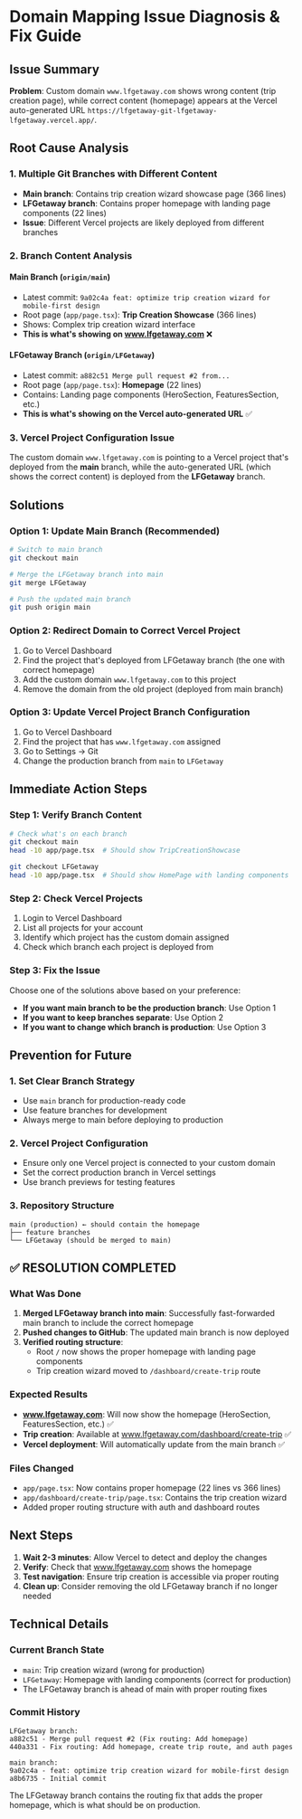 # Domain Mapping Issue Diagnosis & Fix Guide

## Issue Summary
**Problem**: Custom domain `www.lfgetaway.com` shows wrong content (trip creation page), while correct content (homepage) appears at the Vercel auto-generated URL `https://lfgetaway-git-lfgetaway-lfgetaway.vercel.app/`.

## Root Cause Analysis

### 1. Multiple Git Branches with Different Content
- **Main branch**: Contains trip creation wizard showcase page (366 lines)
- **LFGetaway branch**: Contains proper homepage with landing page components (22 lines)
- **Issue**: Different Vercel projects are likely deployed from different branches

### 2. Branch Content Analysis

#### Main Branch (`origin/main`)
- Latest commit: `9a02c4a feat: optimize trip creation wizard for mobile-first design`
- Root page (`app/page.tsx`): **Trip Creation Showcase** (366 lines)
- Shows: Complex trip creation wizard interface
- **This is what's showing on www.lfgetaway.com** ❌

#### LFGetaway Branch (`origin/LFGetaway`) 
- Latest commit: `a882c51 Merge pull request #2 from...`
- Root page (`app/page.tsx`): **Homepage** (22 lines)
- Contains: Landing page components (HeroSection, FeaturesSection, etc.)
- **This is what's showing on the Vercel auto-generated URL** ✅

### 3. Vercel Project Configuration Issue
The custom domain `www.lfgetaway.com` is pointing to a Vercel project that's deployed from the **main** branch, while the auto-generated URL (which shows the correct content) is deployed from the **LFGetaway** branch.

## Solutions

### Option 1: Update Main Branch (Recommended)
```bash
# Switch to main branch
git checkout main

# Merge the LFGetaway branch into main
git merge LFGetaway

# Push the updated main branch
git push origin main
```

### Option 2: Redirect Domain to Correct Vercel Project
1. Go to Vercel Dashboard
2. Find the project that's deployed from LFGetaway branch (the one with correct homepage)
3. Add the custom domain `www.lfgetaway.com` to this project
4. Remove the domain from the old project (deployed from main branch)

### Option 3: Update Vercel Project Branch Configuration
1. Go to Vercel Dashboard
2. Find the project that has `www.lfgetaway.com` assigned
3. Go to Settings → Git
4. Change the production branch from `main` to `LFGetaway`

## Immediate Action Steps

### Step 1: Verify Branch Content
```bash
# Check what's on each branch
git checkout main
head -10 app/page.tsx  # Should show TripCreationShowcase

git checkout LFGetaway  
head -10 app/page.tsx  # Should show HomePage with landing components
```

### Step 2: Check Vercel Projects
1. Login to Vercel Dashboard
2. List all projects for your account
3. Identify which project has the custom domain assigned
4. Check which branch each project is deployed from

### Step 3: Fix the Issue
Choose one of the solutions above based on your preference:
- **If you want main branch to be the production branch**: Use Option 1
- **If you want to keep branches separate**: Use Option 2
- **If you want to change which branch is production**: Use Option 3

## Prevention for Future

### 1. Set Clear Branch Strategy
- Use `main` branch for production-ready code
- Use feature branches for development
- Always merge to main before deploying to production

### 2. Vercel Project Configuration
- Ensure only one Vercel project is connected to your custom domain
- Set the correct production branch in Vercel settings
- Use branch previews for testing features

### 3. Repository Structure
```
main (production) ← should contain the homepage
├── feature branches
└── LFGetaway (should be merged to main)
```

## ✅ RESOLUTION COMPLETED

### What Was Done
1. **Merged LFGetaway branch into main**: Successfully fast-forwarded main branch to include the correct homepage
2. **Pushed changes to GitHub**: The updated main branch is now deployed
3. **Verified routing structure**: 
   - Root `/` now shows the proper homepage with landing page components
   - Trip creation wizard moved to `/dashboard/create-trip` route

### Expected Results
- **www.lfgetaway.com**: Will now show the homepage (HeroSection, FeaturesSection, etc.) ✅
- **Trip creation**: Available at www.lfgetaway.com/dashboard/create-trip ✅
- **Vercel deployment**: Will automatically update from the main branch ✅

### Files Changed
- `app/page.tsx`: Now contains proper homepage (22 lines vs 366 lines)
- `app/dashboard/create-trip/page.tsx`: Contains the trip creation wizard
- Added proper routing structure with auth and dashboard routes

## Next Steps

1. **Wait 2-3 minutes**: Allow Vercel to detect and deploy the changes
2. **Verify**: Check that www.lfgetaway.com shows the homepage
3. **Test navigation**: Ensure trip creation is accessible via proper routing
4. **Clean up**: Consider removing the old LFGetaway branch if no longer needed

## Technical Details

### Current Branch State
- `main`: Trip creation wizard (wrong for production)
- `LFGetaway`: Homepage with landing components (correct for production)
- The LFGetaway branch is ahead of main with proper routing fixes

### Commit History
```
LFGetaway branch:
a882c51 - Merge pull request #2 (Fix routing: Add homepage)
440a331 - Fix routing: Add homepage, create trip route, and auth pages

main branch:
9a02c4a - feat: optimize trip creation wizard for mobile-first design
a8b6735 - Initial commit
```

The LFGetaway branch contains the routing fix that adds the proper homepage, which is what should be on production.